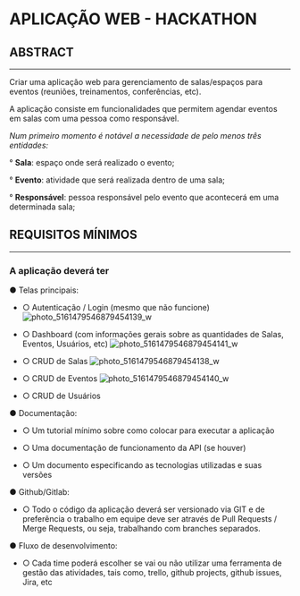 # APLICAÇÃO WEB - HACKATHON

## ABSTRACT
___________________________
Criar uma aplicação web para gerenciamento de salas/espaços para eventos (reuniões,
treinamentos, conferências, etc).

A aplicação consiste em funcionalidades que permitem agendar eventos em salas com
uma pessoa como responsável.



*Num primeiro momento é notável a necessidade de pelo menos três entidades:*

  ° **Sala**: espaço onde será realizado o evento;
  
  ° **Evento**: atividade que será realizada dentro de uma sala;
  
  ° **Responsável**: pessoa responsável pelo evento que acontecerá em uma
determinada sala;


## REQUISITOS MÍNIMOS
_________________________
### A aplicação deverá ter

● Telas principais:

  - ○ Autenticação / Login (mesmo que não funcione)
      ![photo_5161479546879454139_w](https://github.com/DC-FS04-SUL/APP_WEB_HACKATHON/assets/19413241/7f83085d-4209-4649-8ce0-5426434abd13)

  - ○ Dashboard (com informações gerais sobre as quantidades de Salas, Eventos, Usuários, etc)
    ![photo_5161479546879454141_w](https://github.com/DC-FS04-SUL/APP_WEB_HACKATHON/assets/19413241/15938971-aa81-4401-81b4-21e96e063592)
    
  - ○ CRUD de Salas
    ![photo_5161479546879454138_w](https://github.com/DC-FS04-SUL/APP_WEB_HACKATHON/assets/19413241/bed12ea0-bcd3-463c-ae94-883a42dbeeb9)
    
  - ○ CRUD de Eventos
     ![photo_5161479546879454140_w](https://github.com/DC-FS04-SUL/APP_WEB_HACKATHON/assets/19413241/03f4036d-8513-4be8-9d3f-9851aecd4bc8)

  - ○ CRUD de Usuários
  
● Documentação:

  - ○ Um tutorial mínimo sobre como colocar para executar a aplicação
  
  - ○ Uma documentação de funcionamento da API (se houver)
  
  - ○ Um documento especificando as tecnologias utilizadas e suas versões
  
● Github/Gitlab:

  - ○ Todo o código da aplicação deverá ser versionado via GIT e de preferência o trabalho em equipe deve ser através de Pull Requests / Merge Requests, ou seja, trabalhando com branches separados.
  
● Fluxo de desenvolvimento:

  - ○ Cada time poderá escolher se vai ou não utilizar uma ferramenta de gestão das atividades, tais como, trello, github projects, github issues, Jira, etc
